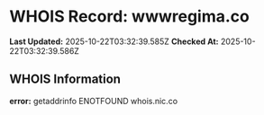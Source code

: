 # WHOIS Record: wwwregima.co

**Last Updated:** 2025-10-22T03:32:39.585Z
**Checked At:** 2025-10-22T03:32:39.586Z

## WHOIS Information

**error:** getaddrinfo ENOTFOUND whois.nic.co

